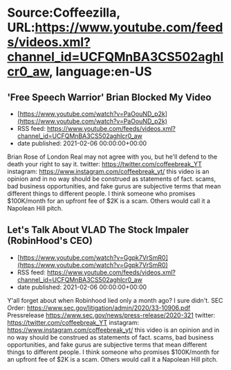 # Source:Coffeezilla, URL:https://www.youtube.com/feeds/videos.xml?channel_id=UCFQMnBA3CS502aghlcr0_aw, language:en-US

## 'Free Speech Warrior' Brian Blocked My Video
 - [https://www.youtube.com/watch?v=PaOouND_p2k](https://www.youtube.com/watch?v=PaOouND_p2k)
 - RSS feed: https://www.youtube.com/feeds/videos.xml?channel_id=UCFQMnBA3CS502aghlcr0_aw
 - date published: 2021-02-06 00:00:00+00:00

Brian Rose of London Real may not agree with you, but he'll defend to the death your right to say it. 
twitter: https://twitter.com/coffeebreak_YT
instagram: https://www.instagram.com/coffeebreak_yt/
this video is an opinion and in no way should be construed as statements of fact. scams, bad business opportunities, and fake gurus are subjective terms that mean different things to different people. I think someone who promises $100K/month for an upfront fee of $2K is a scam. Others would call it a Napolean Hill pitch.

## Let's Talk About VLAD The Stock Impaler (RobinHood's CEO)
 - [https://www.youtube.com/watch?v=Ggpk7VrSmR0](https://www.youtube.com/watch?v=Ggpk7VrSmR0)
 - RSS feed: https://www.youtube.com/feeds/videos.xml?channel_id=UCFQMnBA3CS502aghlcr0_aw
 - date published: 2021-02-06 00:00:00+00:00

Y'all forget about when Robinhood lied only a month ago? I sure didn't. 
SEC Order: https://www.sec.gov/litigation/admin/2020/33-10906.pdf
Pressrelease https://www.sec.gov/news/press-release/2020-321
twitter: https://twitter.com/coffeebreak_YT
instagram: https://www.instagram.com/coffeebreak_yt/
this video is an opinion and in no way should be construed as statements of fact. scams, bad business opportunities, and fake gurus are subjective terms that mean different things to different people. I think someone who promises $100K/month for an upfront fee of $2K is a scam. Others would call it a Napolean Hill pitch.

